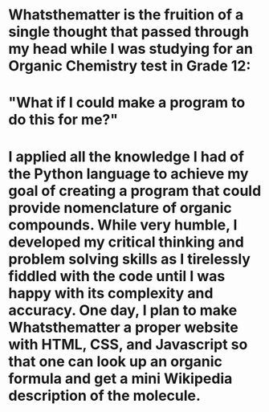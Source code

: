 # Whatsthematter is the fruition of a single thought that passed through my head while I was studying for an Organic Chemistry test in Grade 12:

# "What if I could make a program to do this for me?"

# I applied all the knowledge I had of the Python language to achieve my goal of creating a program that could provide nomenclature of organic compounds. While very humble, I developed my critical thinking and problem solving skills as I tirelessly fiddled with the code until I was happy with its complexity and accuracy. One day, I plan to make Whatsthematter a proper website with HTML, CSS, and Javascript so that one can look up an organic formula and get a mini Wikipedia description of the molecule.
